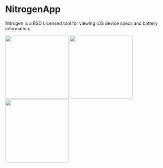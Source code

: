 # NitrogenApp

Nitrogen is a BSD Licensed tool for viewing iOS device specs and battery information.
<p float="left">
  <img src="https://user-images.githubusercontent.com/54189319/137585070-6d505cfa-bfad-434e-83dd-bae2c3caad6a.png" width="200">
  <img src="https://user-images.githubusercontent.com/54189319/137585092-0e93b77f-44c0-4787-a538-515b729021d2.png" width="200">
  <img src="https://user-images.githubusercontent.com/54189319/137585404-d2d43a5a-74e8-47de-9e6c-debceeec673b.png" width="200">
</p>
